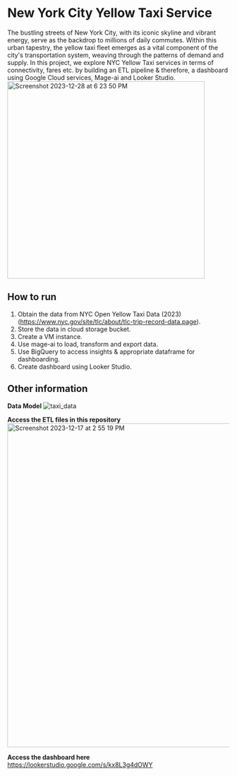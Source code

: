 # New York City Yellow Taxi Service
The bustling streets of New York City, with its iconic skyline and vibrant energy, serve as the backdrop to millions of daily commutes. 
Within this urban tapestry, the yellow taxi fleet emerges as a vital component of the city's transportation system, weaving through the patterns of demand and supply. 
In this project, we explore NYC Yellow Taxi services in terms of connectivity, fares etc. by building an ETL pipeline & therefore, a dashboard using Google Cloud services, Mage-ai and Looker Studio. 
<img width="447" alt="Screenshot 2023-12-28 at 6 23 50 PM" src="https://github.com/khuranayashika31/NYC-Taxi-Service/assets/51834607/e621f933-07ad-40a4-abc3-4b5132aad069">




## How to run
1. Obtain the data from NYC Open Yellow Taxi Data (2023) (https://www.nyc.gov/site/tlc/about/tlc-trip-record-data.page).
2. Store the data in cloud storage bucket.
3. Create a VM instance.
4. Use mage-ai to load, transform and export data.
5. Use BigQuery to access insights & appropriate dataframe for dashboarding.
6. Create dashboard using Looker Studio.
   
## Other information

**Data Model**
![taxi_data](https://github.com/khuranayashika31/NYC-Taxi-Service/assets/51834607/67c2b974-29a2-4992-b0de-3a2433355b76)


**Access the ETL files in this repository**
<img width="734" alt="Screenshot 2023-12-17 at 2 55 19 PM" src="https://github.com/khuranayashika31/NYC-Taxi-Service/assets/51834607/bdf3b052-bf48-4a62-913b-0c1dde02ba8a">


**Access the dashboard here**
https://lookerstudio.google.com/s/kx8L3g4dOWY



